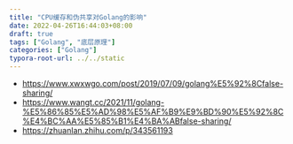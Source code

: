 ```yaml
---
title: "CPU缓存和伪共享对Golang的影响"
date: 2022-04-26T16:44:03+08:00
draft: true
tags: ["Golang", "底层原理"]
categories: ["Golang"]
typora-root-url: ../../static
---
```


- https://www.xwxwgo.com/post/2019/07/09/golang%E5%92%8Cfalse-sharing/
- https://www.wangt.cc/2021/11/golang-%E5%86%85%E5%AD%98%E5%AF%B9%E9%BD%90%E5%92%8C%E4%BC%AA%E5%85%B1%E4%BA%ABfalse-sharing/
- https://zhuanlan.zhihu.com/p/343561193